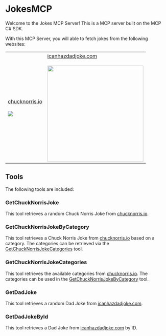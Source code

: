# JokesMCP

Welcome to the Jokes MCP Server! This is a MCP server built on the MCP C# SDK.

With this MCP Server, you will able to fetch jokes from the following websites:

<table>
  <tr>
    <td><a href="https://api.chucknorris.io/">chucknorris.io</a><br><br><img src="https://api.chucknorris.io/img/chucknorris_logo_coloured_small@2x.png" /></td>
    <td><a href="https://icanhazdadjoke.com/">icanhazdadjoke.com</a><br><br><img src="https://icanhazdadjoke.com/static/smile.svg" style="height:300px;width:300px;" /></td>
  </tr>
</table>

  


## Tools

The following tools are included:

### GetChuckNorrisJoke

This tool retrieves a random Chuck Norris Joke from [chucknorris.io](https://api.chucknorris.io/).

### GetChuckNorrisJokeByCategory

This tool retrieves a Chuck Norris Joke from [chucknorris.io](https://api.chucknorris.io/) based on a category. The categories can be retrieved via the [GetChuckNorrisJokeCategories](#GetChuckNorrisJokeCategories) tool.

### GetChuckNorrisJokeCategories

This tool retrieves the available categories from [chucknorris.io](https://api.chucknorris.io/). The categories can be used in the [GetChuckNorrisJokeByCategory](#GetChuckNorrisJokeByCategory) tool.

### GetDadJoke

This tool retrieves a random Dad Joke from [icanhazdadjoke.com](https://icanhazdadjoke.com/).

### GetDadJokeById

This tool retrieves a Dad Joke from [icanhazdadjoke.com](https://icanhazdadjoke.com/) by ID.
